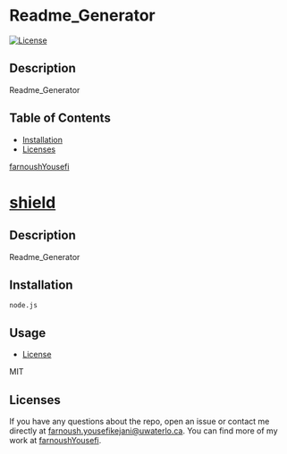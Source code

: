 # Readme_Generator
  [![License](https://img.shields.io/badge/License-Apache%202.0-blue.svg)](https://opensource.org/licenses/MIT)
## Description

Readme_Generator

## Table of Contents

* [Installation](#Installation)
* [Licenses](#Licenses)



[farnoushYousefi](https://github.com/farnoushYousefi/Readme_Generator/)
# [shield](https://shields.io/)
## Description 

Readme_Generator

## Installation

```
node.js
```

## Usage 

* [License](#license)


MIT
## Licenses



If you have any questions about the repo, open an issue or contact me directly at farnoush.yousefikejani@uwaterlo.ca. You can find more of my work at [farnoushYousefi](https://github.com/farnoushYousefi/).

